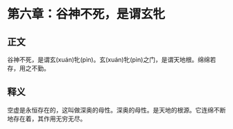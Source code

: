 # 第六章：谷神不死，是谓玄牝

## 正文
谷神不死，是谓玄(xuán)牝(pìn)。玄(xuán)牝(pìn)之门，是谓天地根。绵绵若存，用之不勤。

## 释义
空虚是永恒存在的，这叫做深奥的母性。深奥的母性。是天地的根源。它连绵不断地存在着，其作用无穷无尽。